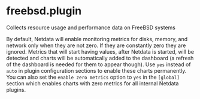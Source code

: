 <!--
title: "freebsd.plugin"
custom_edit_url: "https://github.com/netdata/netdata/edit/master/collectors/freebsd.plugin/README.md"
sidebar_label: "freebsd.plugin"
learn_status: "Published"
learn_topic_type: "References"
learn_rel_path: "References/Collectors references/System metrics"
-->

# freebsd.plugin

Collects resource usage and performance data on FreeBSD systems

By default, Netdata will enable monitoring metrics for disks, memory, and network only when they are not zero. If they are constantly zero they are ignored. Metrics that will start having values, after Netdata is started, will be detected and charts will be automatically added to the dashboard (a refresh of the dashboard is needed for them to appear though). Use `yes` instead of `auto` in plugin configuration sections to enable these charts permanently. You can also set the `enable zero metrics` option to `yes` in the `[global]` section which enables charts with zero metrics for all internal Netdata plugins.


